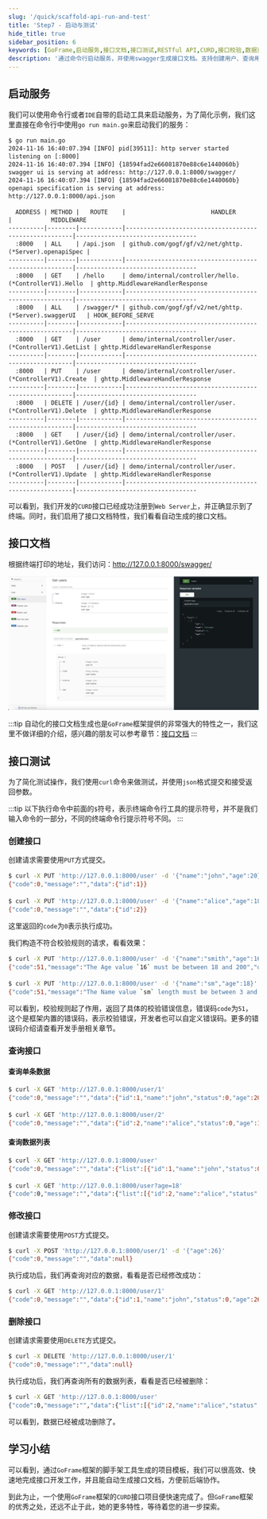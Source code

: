 ```yaml
---
slug: '/quick/scaffold-api-run-and-test'
title: 'Step7 - 启动与测试'
hide_title: true
sidebar_position: 6
keywords: [GoFrame,启动服务,接口文档,接口测试,RESTful API,CURD,接口校验,数据查询,数据修改,数据删除]
description: '通过命令行启动服务，并使用swagger生成接口文档。支持创建用户、查询用户信息、修改用户数据以及删除用户的RESTful API接口。同时支持使用curl命令进行接口测试，提供详细的校验规则和错误码以确保数据的准确性和可靠性。'
---
```


## 启动服务

我们可以使用命令行或者`IDE`自带的启动工具来启动服务，为了简化示例，我们这里直接在命令行中使用`go run main.go`来启动我们的服务：

```text
$ go run main.go
2024-11-16 16:40:07.394 [INFO] pid[39511]: http server started listening on [:8000]
2024-11-16 16:40:07.394 [INFO] {18594fad2e66081870e88c6e1440060b} swagger ui is serving at address: http://127.0.0.1:8000/swagger/
2024-11-16 16:40:07.394 [INFO] {18594fad2e66081870e88c6e1440060b} openapi specification is serving at address: http://127.0.0.1:8000/api.json

  ADDRESS | METHOD |   ROUTE    |                        HANDLER                        |           MIDDLEWARE             
----------|--------|------------|-------------------------------------------------------|----------------------------------
  :8000   | ALL    | /api.json  | github.com/gogf/gf/v2/net/ghttp.(*Server).openapiSpec |                                  
----------|--------|------------|-------------------------------------------------------|----------------------------------
  :8000   | GET    | /hello     | demo/internal/controller/hello.(*ControllerV1).Hello  | ghttp.MiddlewareHandlerResponse  
----------|--------|------------|-------------------------------------------------------|----------------------------------
  :8000   | ALL    | /swagger/* | github.com/gogf/gf/v2/net/ghttp.(*Server).swaggerUI   | HOOK_BEFORE_SERVE                
----------|--------|------------|-------------------------------------------------------|----------------------------------
  :8000   | GET    | /user      | demo/internal/controller/user.(*ControllerV1).GetList | ghttp.MiddlewareHandlerResponse  
----------|--------|------------|-------------------------------------------------------|----------------------------------
  :8000   | PUT    | /user      | demo/internal/controller/user.(*ControllerV1).Create  | ghttp.MiddlewareHandlerResponse  
----------|--------|------------|-------------------------------------------------------|----------------------------------
  :8000   | DELETE | /user/{id} | demo/internal/controller/user.(*ControllerV1).Delete  | ghttp.MiddlewareHandlerResponse  
----------|--------|------------|-------------------------------------------------------|----------------------------------
  :8000   | GET    | /user/{id} | demo/internal/controller/user.(*ControllerV1).GetOne  | ghttp.MiddlewareHandlerResponse  
----------|--------|------------|-------------------------------------------------------|----------------------------------
  :8000   | POST   | /user/{id} | demo/internal/controller/user.(*ControllerV1).Update  | ghttp.MiddlewareHandlerResponse  
----------|--------|------------|-------------------------------------------------------|----------------------------------
```

可以看到，我们开发的`CURD`接口已经成功注册到`Web Server`上，并正确显示到了终端。同时，我们启用了接口文档特性，我们看看自动生成的接口文档。

## 接口文档

根据终端打印的地址，我们访问：http://127.0.0.1:8000/swagger/

![goframe api swagger](QQ_1731747246720.png)

:::tip
自动化的接口文档生成也是`GoFrame`框架提供的非常强大的特性之一，我们这里不做详细的介绍，感兴趣的朋友可以参考章节：[接口文档](../../../docs/WEB服务开发/接口文档/接口文档.md)
:::

## 接口测试

为了简化测试操作，我们使用`curl`命令来做测试，并使用`json`格式提交和接受返回参数。

:::tip
以下执行命令中前面的`$`符号，表示终端命令行工具的提示符号，并不是我们输入命令的一部分，不同的终端命令行提示符号不同。
:::

### 创建接口

创建请求需要使用`PUT`方式提交。

```bash
$ curl -X PUT 'http://127.0.0.1:8000/user' -d '{"name":"john","age":20}'
{"code":0,"message":"","data":{"id":1}}

$ curl -X PUT 'http://127.0.0.1:8000/user' -d '{"name":"alice","age":18}'
{"code":0,"message":"","data":{"id":2}}
```
这里返回的`code`为`0`表示执行成功。

我们构造不符合校验规则的请求，看看效果：

```bash
$ curl -X PUT 'http://127.0.0.1:8000/user' -d '{"name":"smith","age":16}'
{"code":51,"message":"The Age value `16` must be between 18 and 200","data":null}

$ curl -X PUT 'http://127.0.0.1:8000/user' -d '{"name":"sm","age":18}'
{"code":51,"message":"The Name value `sm` length must be between 3 and 10","data":null}
```

可以看到，校验规则起了作用，返回了具体的校验错误信息，错误码`code`为`51`，这个是框架内置的错误码，表示校验错误，开发者也可以自定义错误码。更多的错误码介绍请查看开发手册相关章节。

### 查询接口

#### 查询单条数据
```bash
$ curl -X GET 'http://127.0.0.1:8000/user/1'
{"code":0,"message":"","data":{"id":1,"name":"john","status":0,"age":20}}

$ curl -X GET 'http://127.0.0.1:8000/user/2'
{"code":0,"message":"","data":{"id":2,"name":"alice","status":0,"age":18}}
```

#### 查询数据列表

```bash
$ curl -X GET 'http://127.0.0.1:8000/user'
{"code":0,"message":"","data":{"list":[{"id":1,"name":"john","status":0,"age":20},{"id":2,"name":"alice","status":0,"age":18}]}}

$ curl -X GET 'http://127.0.0.1:8000/user?age=18'
{"code":0,"message":"","data":{"list":[{"id":2,"name":"alice","status":0,"age":18}]}}
```

### 修改接口

创建请求需要使用`POST`方式提交。

```bash
$ curl -X POST 'http://127.0.0.1:8000/user/1' -d '{"age":26}'
{"code":0,"message":"","data":null}
```

执行成功后，我们再查询对应的数据，看看是否已经修改成功：

```bash
$ curl -X GET 'http://127.0.0.1:8000/user/1'
{"code":0,"message":"","data":{"id":1,"name":"john","status":0,"age":26}}
```

### 删除接口

创建请求需要使用`DELETE`方式提交。

```bash
$ curl -X DELETE 'http://127.0.0.1:8000/user/1'
{"code":0,"message":"","data":null}
```

执行成功后，我们再查询所有的数据列表，看看是否已经被删除：

```bash
$ curl -X GET 'http://127.0.0.1:8000/user'
{"code":0,"message":"","data":{"list":[{"id":2,"name":"alice","status":0,"age":18}]}}
```

可以看到，数据已经被成功删除了。



## 学习小结

可以看到，通过`GoFrame`框架的脚手架工具生成的项目模板，我们可以很高效、快速地完成接口开发工作，并且能自动生成接口文档，方便前后端协作。


到此为止，一个使用`GoFrame`框架的`CURD`接口项目便快速完成了。但`GoFrame`框架的优秀之处，还远不止于此，她的更多特性，等待着您的进一步探索。
